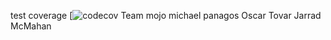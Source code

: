 
test coverage
[![codecov](https://codecov.io/gh/mikePanagos/risky/tree/master/src/main/java/mojo)
Team mojo
michael panagos
Oscar Tovar
Jarrad McMahan
